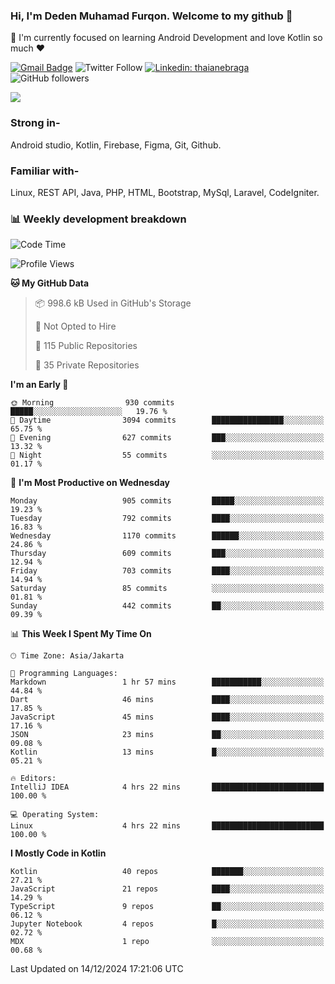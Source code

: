 ### Hi, I'm Deden Muhamad Furqon. Welcome to my github 👋

<!--
**furqoncreative/furqoncreative** is a ✨ _special_ ✨ repository because its `README.md` (this file) appears on your GitHub profile.

Here are some ideas to get you started:

- 🔭 I’m currently working on ...
- 👯 I’m looking to collaborate on ...
- 🤔 I’m looking for help with ...
- 💬 Ask me about ...
- 📫 How to reach me: ...
- 😄 Pronouns: ...
- ⚡ Fun fact: ...
-->

  🌱 I'm currently focused on learning Android Development and love Kotlin so much ❤ 

[![Gmail Badge](https://img.shields.io/badge/-furqoncreative24@gmail.com-c14438?style=flat-square&logo=Gmail&logoColor=white&link=mailto:furqoncreative24@gmail.com)](mailto:furqoncreative24@gmail.com)
![Twitter Follow](https://img.shields.io/twitter/follow/furqoncreative?label=Follow)
[![Linkedin: thaianebraga](https://img.shields.io/badge/-Deden_Muhamad_Furqon-blue?style=flat-square&logo=Linkedin&logoColor=white&link=https://www.linkedin.com/in/anmol-p-singh/)](https://www.linkedin.com/in/furqoncreative/)
![GitHub followers](https://img.shields.io/github/followers/furqoncreative?label=Follow&style=social)

<img src="https://github-readme-stats.sera5-dev.vercel.app/api?username=furqoncreative&hide=stars&show_icons=true&count_private=true&include_all_commits=true&title_color=#008080&icon_color=#008080&hide_border=true" width="">

### Strong in-

Android studio, Kotlin, Firebase, Figma, Git, Github.

### Familiar with-
Linux, REST API, Java, PHP, HTML, Bootstrap, MySql, Laravel, CodeIgniter.

### 📊 Weekly development breakdown

<!--START_SECTION:waka-->
![Code Time](http://img.shields.io/badge/Code%20Time-2%2C727%20hrs%2044%20mins-blue)

![Profile Views](http://img.shields.io/badge/Profile%20Views-0-blue)

**🐱 My GitHub Data** 

> 📦 998.6 kB Used in GitHub's Storage 
 > 
> 🚫 Not Opted to Hire
 > 
> 📜 115 Public Repositories 
 > 
> 🔑 35 Private Repositories 
 > 
**I'm an Early 🐤** 

```text
🌞 Morning                930 commits         █████░░░░░░░░░░░░░░░░░░░░   19.76 % 
🌆 Daytime                3094 commits        ████████████████░░░░░░░░░   65.75 % 
🌃 Evening                627 commits         ███░░░░░░░░░░░░░░░░░░░░░░   13.32 % 
🌙 Night                  55 commits          ░░░░░░░░░░░░░░░░░░░░░░░░░   01.17 % 
```
📅 **I'm Most Productive on Wednesday** 

```text
Monday                   905 commits         █████░░░░░░░░░░░░░░░░░░░░   19.23 % 
Tuesday                  792 commits         ████░░░░░░░░░░░░░░░░░░░░░   16.83 % 
Wednesday                1170 commits        ██████░░░░░░░░░░░░░░░░░░░   24.86 % 
Thursday                 609 commits         ███░░░░░░░░░░░░░░░░░░░░░░   12.94 % 
Friday                   703 commits         ████░░░░░░░░░░░░░░░░░░░░░   14.94 % 
Saturday                 85 commits          ░░░░░░░░░░░░░░░░░░░░░░░░░   01.81 % 
Sunday                   442 commits         ██░░░░░░░░░░░░░░░░░░░░░░░   09.39 % 
```


📊 **This Week I Spent My Time On** 

```text
🕑︎ Time Zone: Asia/Jakarta

💬 Programming Languages: 
Markdown                 1 hr 57 mins        ███████████░░░░░░░░░░░░░░   44.84 % 
Dart                     46 mins             ████░░░░░░░░░░░░░░░░░░░░░   17.85 % 
JavaScript               45 mins             ████░░░░░░░░░░░░░░░░░░░░░   17.16 % 
JSON                     23 mins             ██░░░░░░░░░░░░░░░░░░░░░░░   09.08 % 
Kotlin                   13 mins             █░░░░░░░░░░░░░░░░░░░░░░░░   05.21 % 

🔥 Editors: 
IntelliJ IDEA            4 hrs 22 mins       █████████████████████████   100.00 % 

💻 Operating System: 
Linux                    4 hrs 22 mins       █████████████████████████   100.00 % 
```

**I Mostly Code in Kotlin** 

```text
Kotlin                   40 repos            ███████░░░░░░░░░░░░░░░░░░   27.21 % 
JavaScript               21 repos            ████░░░░░░░░░░░░░░░░░░░░░   14.29 % 
TypeScript               9 repos             ██░░░░░░░░░░░░░░░░░░░░░░░   06.12 % 
Jupyter Notebook         4 repos             █░░░░░░░░░░░░░░░░░░░░░░░░   02.72 % 
MDX                      1 repo              ░░░░░░░░░░░░░░░░░░░░░░░░░   00.68 % 
```




 Last Updated on 14/12/2024 17:21:06 UTC
<!--END_SECTION:waka-->
